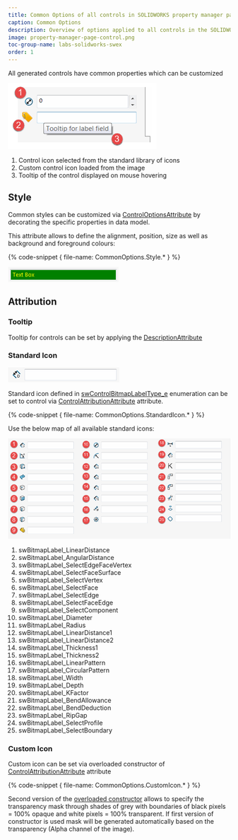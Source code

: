 ```yaml
---
title: Common Options of all controls in SOLIDWORKS property manager page
caption: Common Options
description: Overview of options applied to all controls in the SOLIDWORKS property manager page
image: property-manager-page-control.png
toc-group-name: labs-solidworks-swex
order: 1
---
```

All generated controls have common properties which can be customized

![Control common properties](property-manager-page-control.png)

1. Control icon selected from the standard library of icons
1. Custom control icon loaded from the image
1. Tooltip of the control displayed on mouse hovering

## Style

Common styles can be customized via [ControlOptionsAttribute](https://docs.codestack.net/swex/pmpage/html/T_CodeStack_SwEx_PMPage_Attributes_ControlOptionsAttribute.htm) by decorating the specific properties in data model.

This attribute allows to define the alignment, position, size as well as background and foreground colours:

{% code-snippet { file-name: CommonOptions.Style.* } %}

![Custom background and foreground colours applied to textbox](textbox-foreground-background.png)

## Attribution

### Tooltip

Tooltip for controls can be set by applying the [DescriptionAttribute](https://docs.microsoft.com/en-us/dotnet/api/system.componentmodel.descriptionattribute?view=netframework-4.0)

### Standard Icon

![Standard icon added to text box control](standard-icon-textbox.png)

Standard icon defined in [swControlBitmapLabelType_e](http://help.solidworks.com/2017/english/api/swconst/SolidWorks.Interop.swconst~SolidWorks.Interop.swconst.swControlBitmapLabelType_e.html?id=aff2422a1ecf4632aae3e41abe59c6fc) enumeration can be set to control via [ControlAttributionAttribute](https://docs.codestack.net/swex/pmpage/html/M_CodeStack_SwEx_PMPage_Attributes_ControlAttributionAttribute__ctor.htm) attribute.

{% code-snippet { file-name: CommonOptions.StandardIcon.* } %}

Use the below map of all available standard icons:

![Standard bitmap icons for Property Manager Page controls](property-page-controls-standard-icons.png)

1. swBitmapLabel_LinearDistance
1. swBitmapLabel_AngularDistance
1. swBitmapLabel_SelectEdgeFaceVertex
1. swBitmapLabel_SelectFaceSurface
1. swBitmapLabel_SelectVertex
1. swBitmapLabel_SelectFace
1. swBitmapLabel_SelectEdge
1. swBitmapLabel_SelectFaceEdge
1. swBitmapLabel_SelectComponent
1. swBitmapLabel_Diameter
1. swBitmapLabel_Radius
1. swBitmapLabel_LinearDistance1
1. swBitmapLabel_LinearDistance2
1. swBitmapLabel_Thickness1
1. swBitmapLabel_Thickness2
1. swBitmapLabel_LinearPattern
1. swBitmapLabel_CircularPattern
1. swBitmapLabel_Width
1. swBitmapLabel_Depth
1. swBitmapLabel_KFactor
1. swBitmapLabel_BendAllowance
1. swBitmapLabel_BendDeduction
1. swBitmapLabel_RipGap
1. swBitmapLabel_SelectProfile
1. swBitmapLabel_SelectBoundary

### Custom Icon

Custom icon can be set via overloaded constructor of [ControlAttributionAttribute](https://docs.codestack.net/swex/pmpage/html/M_CodeStack_SwEx_PMPage_Attributes_ControlAttributionAttribute__ctor_1.htm) attribute

{% code-snippet { file-name: CommonOptions.CustomIcon.* } %}

Second version of the [overloaded constructor](https://docs.codestack.net/swex/pmpage/html/M_CodeStack_SwEx_PMPage_Attributes_ControlAttributionAttribute__ctor_2.htm) allows to specify the transparency mask through shades of grey with boundaries of black pixels = 100% opaque and white pixels = 100% transparent. If first version of constructor is used mask will be generated automatically based on the transparency (Alpha channel of the image).